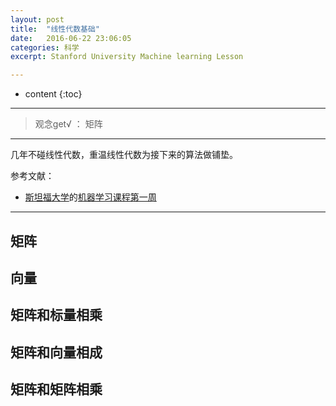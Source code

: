 ```yaml
---
layout: post
title:  "线性代数基础"
date:   2016-06-22 23:06:05
categories: 科学
excerpt: Stanford University Machine learning Lesson

---
```


* content
{:toc}

---

> 观念get√ ： 矩阵


---
几年不碰线性代数，重温线性代数为接下来的算法做铺垫。


参考文献：

* [斯坦福大学](https://art.calarts.edu/)的[机器学习课程第一周](https://www.coursera.org/learn/machine-learning/home/week/1)

---


## 矩阵

## 向量

## 矩阵和标量相乘

## 矩阵和向量相成

## 矩阵和矩阵相乘
